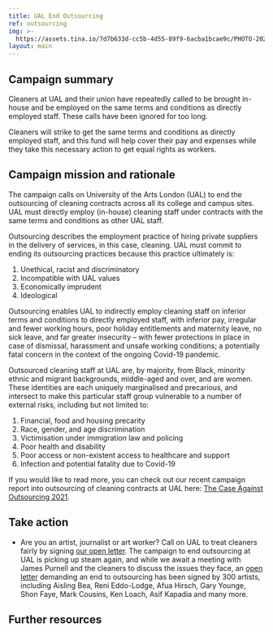 ```yaml
---
title: UAL End Outsourcing
ref: outsourcing
img: >-
  https://assets.tina.io/7d7b633d-cc5b-4d55-89f9-6acba1bcae9c/PHOTO-2021-11-19-09-33-45.jpg
layout: main
---
```


## Campaign summary

Cleaners at UAL and their union have repeatedly called to be brought in-house and be employed on the same terms and conditions as directly employed staff. These calls have been ignored for too long.

Cleaners will strike to get the same terms and conditions as directly employed staff, and this fund will help cover their pay and expenses while they take this necessary action to get equal rights as workers.

## Campaign mission and rationale

The campaign calls on University of the Arts London (UAL) to end the outsourcing of cleaning contracts across all its college and campus sites. UAL must directly employ (in-house) cleaning staff under contracts with the same terms and conditions as other UAL staff.

Outsourcing describes the employment practice of hiring private suppliers in the delivery of services, in this case, cleaning. UAL must commit to ending its outsourcing practices because this practice ultimately is:

1. Unethical, racist and discriminatory
2. Incompatible with UAL values
3. Economically imprudent
4. Ideological

Outsourcing enables UAL to indirectly employ cleaning staff on inferior terms and conditions to directly employed staff, with inferior pay, irregular and fewer working hours, poor holiday entitlements and maternity leave, no sick leave, and far greater insecurity – with fewer protections in place in case of dismissal, harassment and unsafe working conditions; a potentially fatal concern in the context of the ongoing Covid-19 pandemic.

Outsourced cleaning staff at UAL are, by majority, from Black, minority ethnic and migrant backgrounds, middle-aged and over, and are women. These identities are each uniquely marginalised and precarious, and intersect to make this particular staff group vulnerable to a number of external risks, including but not limited to:

1. Financial, food and housing precarity
2. Race, gender, and age discrimination
3. Victimisation under immigration law and policing
4. Poor health and disability
5. Poor access or non-existent access to healthcare and support
6. Infection and potential fatality due to Covid-19

If you would like to read more, you can check out our recent campaign report into outsourcing of cleaning contracts at UAL here: [The Case Against Outsourcing 2021](https://issuu.com/ualendoutsourcing/docs/ual_outsourcing_case_doc "The Case Against Outsourcing at University of the Arts London 2021").

## Take action

* Are you an artist, journalist or art worker? Call on UAL to treat cleaners fairly by signing [our open letter](https://docs.google.com/forms/d/e/1FAIpQLSf359i_msTCUoKEZMgxZy4ef1YNjewjVhg9O8Pui1SkQWv6Zw/viewform "Artists, journalists, and art workers open letter calling on UAL to treat cleaners fairly"). The campaign to end outsourcing at UAL is picking up steam again, and while we await a meeting with James Purnell and the cleaners to discuss the issues they face, an [open letter](https://arts.us19.list-manage.com/track/click?u=c8501665ce4bf7425303e99ad\&id=3ed9cb1d74\&e=b0e80d614d "") demanding an end to outsourcing has been signed by 300 artists, including Aisling Bea, Reni Eddo-Lodge, Afua Hirsch, Gary Younge, Shon Faye, Mark Cousins, Ken Loach, Asif Kapadia and many more. 

## Further resources
